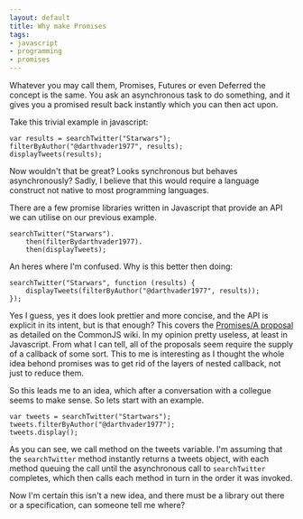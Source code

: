 ```yaml
--- 
layout: default
title: Why make Promises
tags: 
- javascript
- programming
- promises
---
```

Whatever you may call them, Promises, Futures or even Deferred the concept is
the same. You ask an asynchronous task to do something, and it gives you a
promised result back instantly which you can then act upon.

Take this trivial example in javascript:

    
    
    var results = searchTwitter("Starwars");
    filterByAuthor("@darthvader1977", results);
    displayTweets(results);
    

Now wouldn't that be great? Looks synchronous but behaves asynchronously?
Sadly, I believe that this would require a language construct not native to
most programming languages.

There are a few promise libraries written in Javascript that provide an API we
can utilise on our previous example.

    
    
    searchTwitter("Starwars").
        then(filterBydarthvader1977).
        then(displayTweets);
    

An heres where I'm confused. Why is this better then doing:

    
    
    searchTwitter("Starwars", function (results) {
        displayTweets(filterByAuthor("@darthvader1977", results));
    });
    

Yes I guess, yes it does look prettier and more concise, and the API is
explicit in its intent, but is that enough? This covers the [Promises/A
proposal](http://wiki.commonjs.org/wiki/Promises/A) as detailed on the
CommonJS wiki. In my opinion pretty useless, at least in Javascript. From what
I can tell, all of the proposals seem require the supply of a callback of some
sort. This to me is interesting as I thought the whole idea behond promises
was to get rid of the layers of nested callback, not just to reduce them.

So this leads me to an idea, which after a conversation with a collegue seems
to make sense. So lets start with an example.

    
    
    var tweets = searchTwitter("Startwars");
    tweets.filterByAuthor("@darthvader1977");
    tweets.display();
    

As you can see, we call method on the tweets variable. I'm assuming that the
`searchTwitter` method instantly returns a tweets object, with each method
queuing the call until the asynchronous call to `searchTwitter` completes,
which then calls each method in turn in the order it was invoked.

Now I'm certain this isn't a new idea, and there must be a library out there
or a specification, can someone tell me where?

